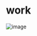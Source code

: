 # work
![image](https://user-images.githubusercontent.com/104844949/214380866-3b9774dd-7453-4a3a-abbd-43ea7edf0ddd.png)
